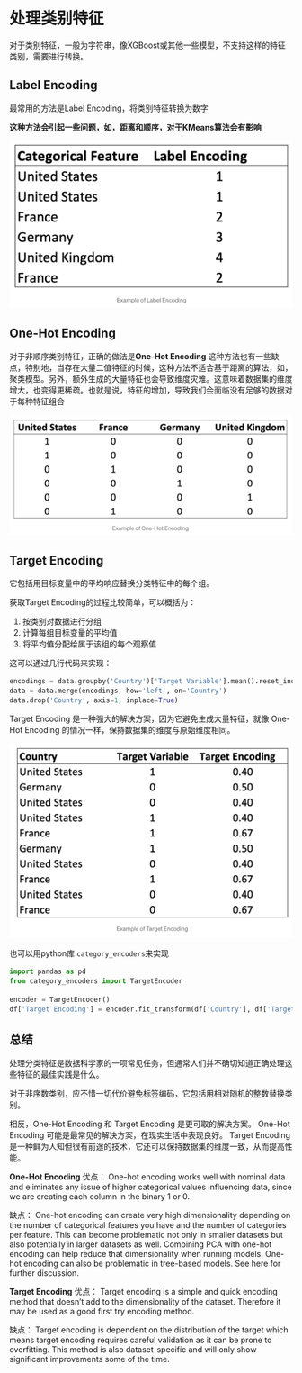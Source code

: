 # 处理类别特征

对于类别特征，一般为字符串，像XGBoost或其他一些模型，不支持这样的特征类别，需要进行转换。

## Label Encoding

最常用的方法是Label Encoding，将类别特征转换为数字

**这种方法会引起一些问题，如，距离和顺序，对于KMeans算法会有影响**

![labelEncoding](pics/labelEncoding.png)

## One-Hot Encoding

对于非顺序类别特征，正确的做法是**One-Hot Encoding**
这种方法也有一些缺点，特别地，当存在大量二值特征的时候，这种方法不适合基于距离的算法，如，聚类模型。另外，额外生成的大量特征也会导致维度灾难。这意味着数据集的维度增大，也变得更稀疏。也就是说，特征的增加，导致我们会面临没有足够的数据对于每种特征组合

![ontHotEncoding](pics/oneHotEncoding.png)

## Target Encoding

它包括用目标变量中的平均响应替换分类特征中的每个组。

获取Target Encoding的过程比较简单，可以概括为：

1. 按类别对数据进行分组
2. 计算每组目标变量的平均值
3. 将平均值分配给属于该组的每个观察值
   
这可以通过几行代码来实现：

```python
encodings = data.groupby('Country')['Target Variable'].mean().reset_index()
data = data.merge(encodings, how='left', on='Country')
data.drop('Country', axis=1, inplace=True)
```

Target Encoding 是一种强大的解决方案，因为它避免生成大量特征，就像 One-Hot Encoding 的情况一样，保持数据集的维度与原始维度相同。

![targetEncoding](pics/targetEncoding.png)

也可以用python库 `category_encoders`来实现
```python
import pandas as pd
from category_encoders import TargetEncoder

encoder = TargetEncoder()
df['Target Encoding'] = encoder.fit_transform(df['Country'], df['Target Variabel'])
```

## 总结

处理分类特征是数据科学家的一项常见任务，但通常人们并不确切知道正确处理这些特征的最佳实践是什么。

对于非序数类别，应不惜一切代价避免标签编码，它包括用相对随机的整数替换类别。

相反，One-Hot Encoding 和 Target Encoding 是更可取的解决方案。 One-Hot Encoding 可能是最常见的解决方案，在现实生活中表现良好。 Target Encoding是一种鲜为人知但很有前途的技术，它还可以保持数据集的维度一致，从而提高性能。

**One-Hot Encoding**
优点：
One-hot encoding works well with nominal data and eliminates any issue of higher categorical values influencing data, since we are creating each column in the binary 1 or 0.


缺点：
One-hot encoding can create very high dimensionality depending on the number of categorical features you have and the number of categories per feature. This can become problematic not only in smaller datasets but also potentially in larger datasets as well. Combining PCA with one-hot encoding can help reduce that dimensionality when running models. One-hot encoding can also be problematic in tree-based models. See here for further discussion.

**Target Encoding**
优点：
Target encoding is a simple and quick encoding method that doesn’t add to the dimensionality of the dataset. Therefore it may be used as a good first try encoding method.

缺点：
Target encoding is dependent on the distribution of the target which means target encoding requires careful validation as it can be prone to overfitting. This method is also dataset-specific and will only show significant improvements some of the time.
